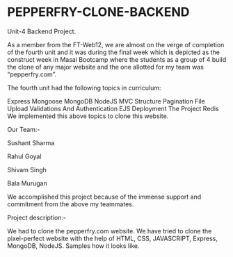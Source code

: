 # PEPPERFRY-CLONE-BACKEND
Unit-4 Backend Project. 


As a member from the FT-Web12, we are almost on the verge of completion of the fourth unit and it was during the final week which is depicted as the construct week in Masai Bootcamp where the students as a group of 4 build the clone of any major website and the one allotted for my team was “pepperfry.com”.

The fourth unit had the following topics in curriculum:

Express
Mongoose
MongoDB
NodeJS
MVC Structure
Pagination
File Upload
Validations And Authentication
EJS
Deployment The Project
Redis
We implemented this above topics to clone this website.

Our Team:-

Sushant Sharma

Rahul Goyal

Shivam Singh

Bala Murugan

We accomplished this project because of the immense support and commitment from the above my teammates.

Project description:-

We had to clone the pepperfry.com website. We have tried to clone the pixel-perfect website with the help of HTML, CSS, JAVASCRIPT, Express, MongoDB, NodeJS. Samples how it looks like.

